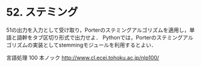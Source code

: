# 52. ステミング

51の出力を入力として受け取り，Porterのステミングアルゴリズムを適用し，単語と語幹をタブ区切り形式で出力せよ． Pythonでは，Porterのステミングアルゴリズムの実装としてstemmingモジュールを利用するとよい．

言語処理 100 本ノック http://www.cl.ecei.tohoku.ac.jp/nlp100/
